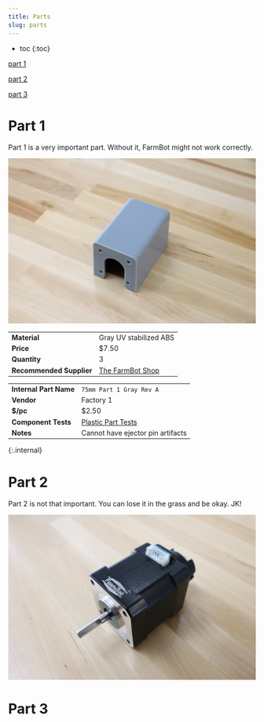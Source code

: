 ```yaml
---
title: Parts
slug: parts
---
```


* toc
{:toc}

[part 1](#part-1)

[part 2](#part-2)

[part 3](#part-3)

# Part 1

Part 1 is a very important part. Without it, FarmBot might not work correctly.

![part-1](_images/part_1.jpg)

|                              |                              |
|------------------------------|------------------------------|
|**Material**                  |Gray UV stabilized ABS
|**Price**                     |$7.50
|**Quantity**                  |3
|**Recommended Supplier**      |[The FarmBot Shop](http://shop.farm.bot)

|                              |                              |
|------------------------------|------------------------------|
|**Internal Part Name**        |`75mm Part 1 Gray Rev A`
|**Vendor**                    |Factory 1
|**$/pc**                      |$2.50
|**Component Tests**           |[Plastic Part Tests](/)
|**Notes**                     |Cannot have ejector pin artifacts
{:.internal}

# Part 2

Part 2 is not that important. You can lose it in the grass and be okay. JK!

![part-2](_images/part_2.jpg)

# Part 3
